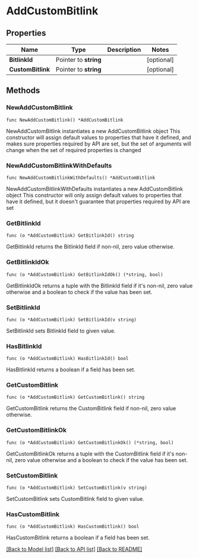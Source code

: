 # AddCustomBitlink

## Properties

Name | Type | Description | Notes
------------ | ------------- | ------------- | -------------
**BitlinkId** | Pointer to **string** |  | [optional] 
**CustomBitlink** | Pointer to **string** |  | [optional] 

## Methods

### NewAddCustomBitlink

`func NewAddCustomBitlink() *AddCustomBitlink`

NewAddCustomBitlink instantiates a new AddCustomBitlink object
This constructor will assign default values to properties that have it defined,
and makes sure properties required by API are set, but the set of arguments
will change when the set of required properties is changed

### NewAddCustomBitlinkWithDefaults

`func NewAddCustomBitlinkWithDefaults() *AddCustomBitlink`

NewAddCustomBitlinkWithDefaults instantiates a new AddCustomBitlink object
This constructor will only assign default values to properties that have it defined,
but it doesn't guarantee that properties required by API are set

### GetBitlinkId

`func (o *AddCustomBitlink) GetBitlinkId() string`

GetBitlinkId returns the BitlinkId field if non-nil, zero value otherwise.

### GetBitlinkIdOk

`func (o *AddCustomBitlink) GetBitlinkIdOk() (*string, bool)`

GetBitlinkIdOk returns a tuple with the BitlinkId field if it's non-nil, zero value otherwise
and a boolean to check if the value has been set.

### SetBitlinkId

`func (o *AddCustomBitlink) SetBitlinkId(v string)`

SetBitlinkId sets BitlinkId field to given value.

### HasBitlinkId

`func (o *AddCustomBitlink) HasBitlinkId() bool`

HasBitlinkId returns a boolean if a field has been set.

### GetCustomBitlink

`func (o *AddCustomBitlink) GetCustomBitlink() string`

GetCustomBitlink returns the CustomBitlink field if non-nil, zero value otherwise.

### GetCustomBitlinkOk

`func (o *AddCustomBitlink) GetCustomBitlinkOk() (*string, bool)`

GetCustomBitlinkOk returns a tuple with the CustomBitlink field if it's non-nil, zero value otherwise
and a boolean to check if the value has been set.

### SetCustomBitlink

`func (o *AddCustomBitlink) SetCustomBitlink(v string)`

SetCustomBitlink sets CustomBitlink field to given value.

### HasCustomBitlink

`func (o *AddCustomBitlink) HasCustomBitlink() bool`

HasCustomBitlink returns a boolean if a field has been set.


[[Back to Model list]](../README.md#documentation-for-models) [[Back to API list]](../README.md#documentation-for-api-endpoints) [[Back to README]](../README.md)


